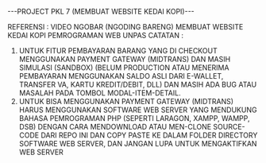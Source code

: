---PROJECT PKL 7 (MEMBUAT WEBSITE KEDAI KOPI)---

REFERENSI : VIDEO NGOBAR (NGODING BARENG) MEMBUAT WEBSITE KEDAI KOPI PEMROGRAMAN WEB UNPAS
CATATAN : 
1. UNTUK FITUR PEMBAYARAN BARANG YANG DI CHECKOUT MENGGUNAKAN PAYMENT GATEWAY (MIDTRANS) DAN MASIH SIMULASI (SANDBOX) (BELUM PRODUCTION ATAU MENERIMA PEMBAYARAN MENGGUNAKAN SALDO ASLI DARI E-WALLET, TRANSFER VA, KARTU KREDIT/DEBIT, DLL) DAN MASIH ADA BUG ATAU MASALAH PADA TOMBOL MODAL-ITEM-DETAIL.
2. UNTUK BISA MENGGUNAKAN PAYMENT GATEWAY (MIDTRANS) HARUS MENGGUNAKAN SOFTWARE WEB SERVER YANG MENDUKUNG BAHASA PEMROGRAMAN PHP (SEPERTI LARAGON, XAMPP, WAMPP, DSB) DENGAN CARA MENDOWNLOAD ATAU MEN-CLONE SOURCE-CODE DARI REPO INI DAN COPY PASTE KE DALAM FOLDER DIRECTORY SOFTWARE WEB SERVER, DAN JANGAN LUPA UNTUK MENGAKTIFKAN WEB SERVER
